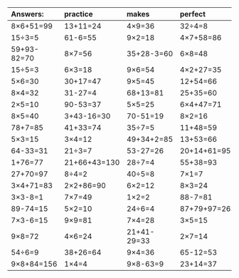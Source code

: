 | Answers: | practice | makes | perfect | ! |
| :--- | :--- | :--- | :--- | :--- |
| 8×6+51=99 | 13+11=24 | 4×9=36 | 32÷4=8 | 33+37-51=19 | 
| 15÷3=5 | 61-6=55 | 9×2=18 | 4×7+58=86 | 4×8=32 | 
| 59+93-82=70 | 8×7=56 | 35+28-3=60 | 6×8=48 | 78-55=23 | 
| 15÷5=3 | 6×3=18 | 9×6=54 | 4×2+27=35 | 32÷8=4 | 
| 5×6=30 | 30+17=47 | 9×5=45 | 12+54=66 | 58+37=95 | 
| 8×4=32 | 31-27=4 | 68+13=81 | 25+35=60 | 98-74=24 | 
| 2×5=10 | 90-53=37 | 5×5=25 | 6×4+47=71 | 2×4=8 | 
| 8×5=40 | 3+43-16=30 | 70-51=19 | 8×2=16 | 16+40=56 | 
| 78+7=85 | 41+33=74 | 35÷7=5 | 11+48=59 | 2×6=12 | 
| 5×3=15 | 3×4=12 | 49+34+2=85 | 13+53=66 | 2×1=2 | 
| 64-33=31 | 21÷3=7 | 53-27=26 | 20+14+61=95 | 64+3=67 | 
| 1+76=77 | 21+66+43=130 | 28÷7=4 | 55+38=93 | 5×4=20 | 
| 27+70=97 | 8÷4=2 | 40÷5=8 | 7×1=7 | 38+90+63=191 | 
| 3×4+71=83 | 2×2+86=90 | 6×2=12 | 8×3=24 | 3+15=18 | 
| 3×3-8=1 | 7×7=49 | 1×2=2 | 88-7=81 | 7×4+92=120 | 
| 89-74=15 | 5×2=10 | 24÷6=4 | 87+79+97=263 | 70-58=12 | 
| 7×3-6=15 | 9×9=81 | 7×4=28 | 3×5=15 | 4×6-11=13 | 
| 9×8=72 | 4×6=24 | 21+41-29=33 | 2×7=14 | 36÷4=9 | 
| 54÷6=9 | 38+26=64 | 9×4=36 | 65-12=53 | 39+17=56 | 
| 9×8+84=156 | 1×4=4 | 9×8-63=9 | 23+14=37 | 5×9+80=125 | 
